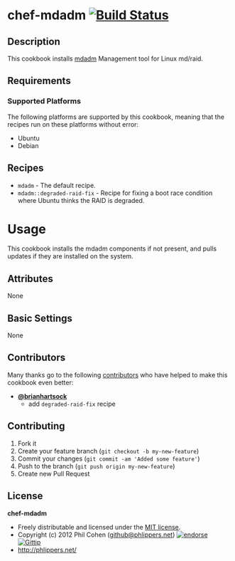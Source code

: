 # chef-mdadm  [![Build Status](https://travis-ci.org/phlipper/chef-mdadm.png)](https://travis-ci.org/phlipper/chef-mdadm)

## Description

This cookbook installs [mdadm](http://neil.brown.name/git/mdadm) Management tool for Linux md/raid.

## Requirements


### Supported Platforms

The following platforms are supported by this cookbook, meaning that the recipes run on these platforms without error:

* Ubuntu
* Debian


## Recipes

* `mdadm` - The default recipe.
* `mdadm::degraded-raid-fix` - Recipe for fixing a boot race condition where Ubuntu thinks the RAID is degraded.

# Usage

This cookbook installs the mdadm components if not present, and pulls updates if they are installed on the system.


## Attributes

None


## Basic Settings

None


## Contributors

Many thanks go to the following [contributors](https://github.com/phlipper/chef-mdadm/graphs/contributors) who have helped to make this cookbook even better:

* **[@brianhartsock](https://github.com/brianhartsock)**
    * add `degraded-raid-fix` recipe


## Contributing

1. Fork it
2. Create your feature branch (`git checkout -b my-new-feature`)
3. Commit your changes (`git commit -am 'Added some feature'`)
4. Push to the branch (`git push origin my-new-feature`)
5. Create new Pull Request


## License

**chef-mdadm**

* Freely distributable and licensed under the [MIT license](http://phlipper.mit-license.org/2012/license.html).
* Copyright (c) 2012 Phil Cohen (github@phlippers.net) [![endorse](http://api.coderwall.com/phlipper/endorsecount.png)](http://coderwall.com/phlipper)  [![Gittip](http://img.shields.io/gittip/phlipper.png)](https://www.gittip.com/phlipper/)
* http://phlippers.net/

